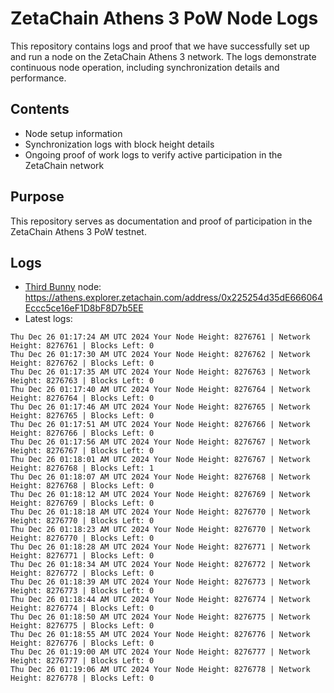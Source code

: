 # ZetaChain Athens 3 PoW Node Logs
This repository contains logs and proof that we have successfully set up and run a node on the ZetaChain Athens 3 network. The logs demonstrate continuous node operation, including synchronization details and performance.

## Contents
- Node setup information
- Synchronization logs with block height details
- Ongoing proof of work logs to verify active participation in the ZetaChain network

## Purpose
This repository serves as documentation and proof of participation in the ZetaChain Athens 3 PoW testnet.

## Logs

- [Third Bunny](https://thirdbunny.xyz/) node: https://athens.explorer.zetachain.com/address/0x225254d35dE666064Eccc5ce16eF1D8bF8D7b5EE
- Latest logs:
```
Thu Dec 26 01:17:24 AM UTC 2024 Your Node Height: 8276761 | Network Height: 8276761 | Blocks Left: 0
Thu Dec 26 01:17:30 AM UTC 2024 Your Node Height: 8276762 | Network Height: 8276762 | Blocks Left: 0
Thu Dec 26 01:17:35 AM UTC 2024 Your Node Height: 8276763 | Network Height: 8276763 | Blocks Left: 0
Thu Dec 26 01:17:40 AM UTC 2024 Your Node Height: 8276764 | Network Height: 8276764 | Blocks Left: 0
Thu Dec 26 01:17:46 AM UTC 2024 Your Node Height: 8276765 | Network Height: 8276765 | Blocks Left: 0
Thu Dec 26 01:17:51 AM UTC 2024 Your Node Height: 8276766 | Network Height: 8276766 | Blocks Left: 0
Thu Dec 26 01:17:56 AM UTC 2024 Your Node Height: 8276767 | Network Height: 8276767 | Blocks Left: 0
Thu Dec 26 01:18:01 AM UTC 2024 Your Node Height: 8276767 | Network Height: 8276768 | Blocks Left: 1
Thu Dec 26 01:18:07 AM UTC 2024 Your Node Height: 8276768 | Network Height: 8276768 | Blocks Left: 0
Thu Dec 26 01:18:12 AM UTC 2024 Your Node Height: 8276769 | Network Height: 8276769 | Blocks Left: 0
Thu Dec 26 01:18:18 AM UTC 2024 Your Node Height: 8276770 | Network Height: 8276770 | Blocks Left: 0
Thu Dec 26 01:18:23 AM UTC 2024 Your Node Height: 8276770 | Network Height: 8276770 | Blocks Left: 0
Thu Dec 26 01:18:28 AM UTC 2024 Your Node Height: 8276771 | Network Height: 8276771 | Blocks Left: 0
Thu Dec 26 01:18:34 AM UTC 2024 Your Node Height: 8276772 | Network Height: 8276772 | Blocks Left: 0
Thu Dec 26 01:18:39 AM UTC 2024 Your Node Height: 8276773 | Network Height: 8276773 | Blocks Left: 0
Thu Dec 26 01:18:44 AM UTC 2024 Your Node Height: 8276774 | Network Height: 8276774 | Blocks Left: 0
Thu Dec 26 01:18:50 AM UTC 2024 Your Node Height: 8276775 | Network Height: 8276775 | Blocks Left: 0
Thu Dec 26 01:18:55 AM UTC 2024 Your Node Height: 8276776 | Network Height: 8276776 | Blocks Left: 0
Thu Dec 26 01:19:00 AM UTC 2024 Your Node Height: 8276777 | Network Height: 8276777 | Blocks Left: 0
Thu Dec 26 01:19:06 AM UTC 2024 Your Node Height: 8276778 | Network Height: 8276778 | Blocks Left: 0
```
